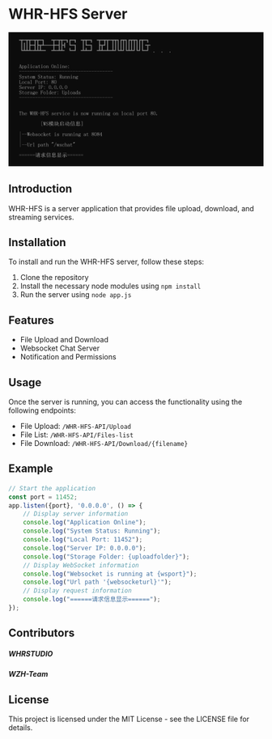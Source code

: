 # WHR-HFS Server
![WHR-HFS](image/cmd.png)
## Introduction
WHR-HFS is a server application that provides file upload, download, and streaming services.

## Installation
To install and run the WHR-HFS server, follow these steps:

1. Clone the repository
2. Install the necessary node modules using `npm install`
3. Run the server using `node app.js`

## Features
- File Upload and Download
- Websocket Chat Server
- Notification and Permissions

## Usage
Once the server is running, you can access the functionality using the following endpoints:

- File Upload: `/WHR-HFS-API/Upload`
- File List: `/WHR-HFS-API/Files-list`
- File Download: `/WHR-HFS-API/Download/{filename}`

## Example
```javascript
// Start the application
const port = 11452;
app.listen({port}, '0.0.0.0', () => {
    // Display server information
    console.log("Application Online");
    console.log("System Status: Running");
    console.log("Local Port: 11452");
    console.log("Server IP: 0.0.0.0");
    console.log("Storage Folder: {uploadfolder}");
    // Display WebSocket information
    console.log("Websocket is running at {wsport}");
    console.log("Url path '{websocketurl}'");
    // Display request information
    console.log("======请求信息显示======");
});
```
## Contributors
##### WHRSTUDIO
##### WZH-Team
## License
This project is licensed under the MIT License - see the LICENSE file for details.
